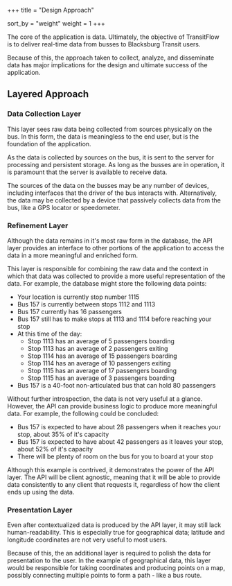 +++
title = "Design Approach"

sort_by = "weight"
weight = 1
+++

<!--
Devise and present the high-level **design** of the system. Use diagrams that
are appropriate for the design approach your team is practicing.
-->

The core of the application is data. Ultimately, the objective of TransitFlow is
to deliver real-time data from busses to Blacksburg Transit users.

Because of this, the approach taken to collect, analyze, and disseminate data has
major implications for the design and ultimate success of the application.

## Layered Approach
### Data Collection Layer
This layer sees raw data being collected from sources physically on the bus.
In this form, the data is meaningless to the end user, but is the foundation of
the application.

As the data is collected by sources on the bus, it is sent to the server for
processing and persistent storage. As long as the busses are in operation, it
is paramount that the server is available to receive data.

The sources of the data on the busses may be any number of devices, including
interfaces that the driver of the bus interacts with. Alternatively, the data
may be collected by a device that passively collects data from the bus, like
a GPS locator or speedometer.

### Refinement Layer
Although the data remains in it's most raw form in the database, the API layer
provides an interface to other portions of the application to access the data
in a more meaningful and enriched form.

This layer is responsible for combining the raw data and the context in which
that data was collected to provide a more useful representation of the data.
For example, the database might store the following data points:
- Your location is currently stop number 1115
- Bus 157 is currently between stops 1112 and 1113
- Bus 157 currently has 16 passengers
- Bus 157 still has to make stops at 1113 and 1114 before reaching your stop
- At this time of the day:
  - Stop 1113 has an average of 5 passengers boarding
  - Stop 1113 has an average of 2 passengers exiting
  - Stop 1114 has an average of 15 passengers boarding
  - Stop 1114 has an average of 10 passengers exiting
  - Stop 1115 has an average of 17 passengers boarding
  - Stop 1115 has an average of 3 passengers boarding
- Bus 157 is a 40-foot non-articulated bus that can hold 80 passengers

Without further introspection, the data is not very useful at a glance.
However, the API can provide business logic to produce more meaningful data.
For example, the following could be concluded:
- Bus 157 is expected to have about 28 passengers when it reaches your stop, about 35% of it's capacity
- Bus 157 is expected to have about 42 passengers as it leaves your stop, about 52% of it's capacity
- There will be plenty of room on the bus for you to board at your stop

Although this example is contrived, it demonstrates the power of the API layer.
The API will be client agnostic, meaning that it will be able to provide data
consistently to any client that requests it, regardless of how the client ends
up using the data.

### Presentation Layer
Even after contextualized data is produced by the API layer, it may still lack
human-readability. This is especially true for geographical data; latitude and
longitude coordinates are not very useful to most users.

Because of this, the an additional layer is required to polish the data for
presentation to the user. In the example of geographical data, this layer would
be responsible for taking coordinates and producing points on a map, possibly
connecting multiple points to form a path - like a bus route.
